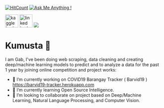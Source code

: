 


[![HitCount](http://hits.dwyl.com/gabbygab1233/gabbygab1233.svg)](http://hits.dwyl.com/gabbygab1233/gabbygab1233) [![Ask Me Anything !](https://img.shields.io/badge/Ask%20me-anything-1abc9c.svg)](https://github.com/gabbygab1233/)  

<a href="https://www.kaggle.com/gabbygab/"><img src="https://img.shields.io/badge/Kaggle-blue?style=flat-square&logo=Kaggle&logoColor=white" alt="kaggle badge" style="width:42px;height:42px;"></a> <a href="https://www.linkedin.com/in/gabriel-joshua-miguel/"><img src="https://img.shields.io/badge/LinkedIn-blue?style=flat-square&logo=Linkedin&logoColor=white" alt="linked badge" style="width:42px;height:42px;"></a>  <img src="https://img.shields.io/badge/-gabbygabmiguel@gmail.com-c14438?style=flat-square&logo=Gmail&logoColor=white&link=mailto:gabbygabmiguel@gmail.com">
# Kumusta 👋
I am Gab, I've been doing web scraping, data cleaning and creating deep/machine learning models to predict and to analyze a data for the past 1 year by joining online competition and project works:

- 🔭 I’m currently working on COVID19 Barangay Tracker ( Barvid19 ) https://barvid19-tracker.herokuapp.com
- 🌱 I’m currently learning Open Source Intelligence.
- 👯 I’m looking to collaborate on project based on Deep/Machine Learning, Natural Language Processing, and Computer Vision.



